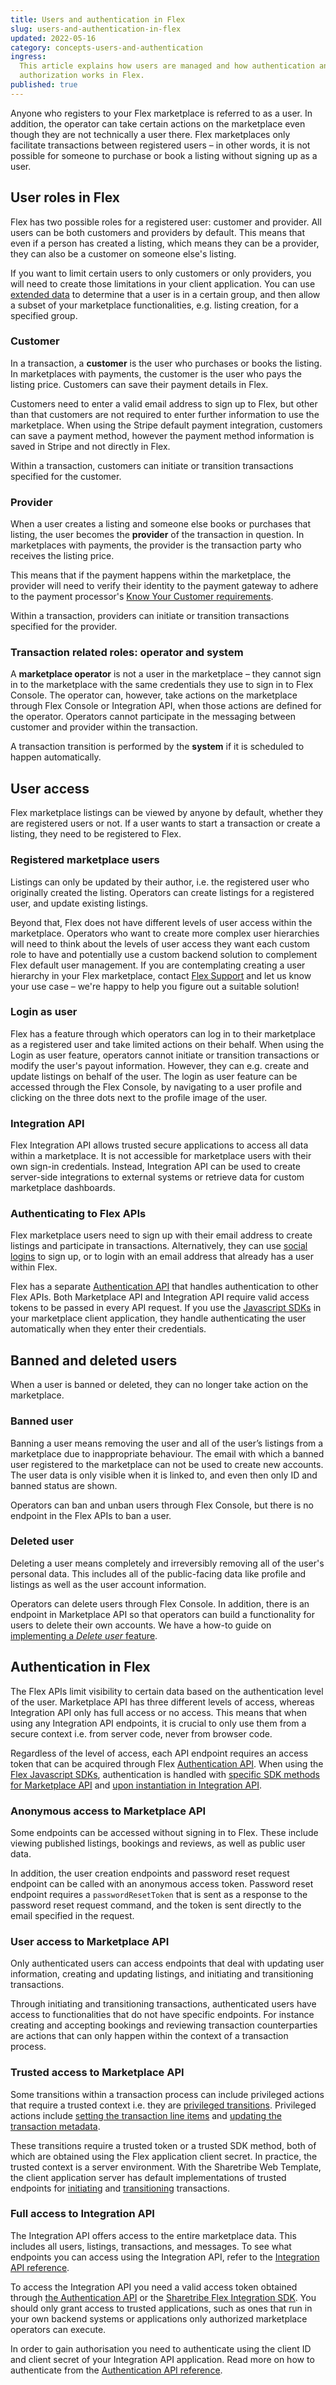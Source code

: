 ```yaml
---
title: Users and authentication in Flex
slug: users-and-authentication-in-flex
updated: 2022-05-16
category: concepts-users-and-authentication
ingress:
  This article explains how users are managed and how authentication and
  authorization works in Flex.
published: true
---
```


Anyone who registers to your Flex marketplace is referred to as a user.
In addition, the operator can take certain actions on the marketplace
even though they are not technically a user there. Flex marketplaces
only facilitate transactions between registered users – in other words,
it is not possible for someone to purchase or book a listing without
signing up as a user.

## User roles in Flex

Flex has two possible roles for a registered user: customer and
provider. All users can be both customers and providers by default. This
means that even if a person has created a listing, which means they can
be a provider, they can also be a customer on someone else's listing.

If you want to limit certain users to only customers or only providers,
you will need to create those limitations in your client application.
You can use [extended data](/concepts/extended-data-introduction/) to
determine that a user is in a certain group, and then allow a subset of
your marketplace functionalities, e.g. listing creation, for a specified
group.

### Customer

In a transaction, a **customer** is the user who purchases or books the
listing. In marketplaces with payments, the customer is the user who
pays the listing price. Customers can save their payment details in
Flex.

Customers need to enter a valid email address to sign up to Flex, but
other than that customers are not required to enter further information
to use the marketplace. When using the Stripe default payment
integration, customers can save a payment method, however the payment
method information is saved in Stripe and not directly in Flex.

Within a transaction, customers can initiate or transition transactions
specified for the customer.

### Provider

When a user creates a listing and someone else books or purchases that
listing, the user becomes the **provider** of the transaction in
question. In marketplaces with payments, the provider is the transaction
party who receives the listing price.

This means that if the payment happens within the marketplace, the
provider will need to verify their identity to the payment gateway to
adhere to the payment processor's
[Know Your Customer requirements](https://en.wikipedia.org/wiki/Know_your_customer).

Within a transaction, providers can initiate or transition transactions
specified for the provider.

### Transaction related roles: operator and system

A **marketplace operator** is not a user in the marketplace – they
cannot sign in to the marketplace with the same credentials they use to
sign in to Flex Console. The operator can, however, take actions on the
marketplace through Flex Console or Integration API, when those actions
are defined for the operator. Operators cannot participate in the
messaging between customer and provider within the transaction.

A transaction transition is performed by the **system** if it is
scheduled to happen automatically.

## User access

Flex marketplace listings can be viewed by anyone by default, whether
they are registered users or not. If a user wants to start a transaction
or create a listing, they need to be registered to Flex.

### Registered marketplace users

Listings can only be updated by their author, i.e. the registered user
who originally created the listing. Operators can create listings for a
registered user, and update existing listings.

Beyond that, Flex does not have different levels of user access within
the marketplace. Operators who want to create more complex user
hierarchies will need to think about the levels of user access they want
each custom role to have and potentially use a custom backend solution
to complement Flex default user management. If you are contemplating
creating a user hierarchy in your Flex marketplace, contact
[Flex Support](mailto:flex-support@sharetribe.com) and let us know your
use case – we're happy to help you figure out a suitable solution!

### Login as user

Flex has a feature through which operators can log in to their
marketplace as a registered user and take limited actions on their
behalf. When using the Login as user feature, operators cannot initiate
or transition transactions or modify the user's payout information.
However, they can e.g. create and update listings on behalf of the user.
The login as user feature can be accessed through the Flex Console, by
navigating to a user profile and clicking on the three dots next to the
profile image of the user.

### Integration API

Flex Integration API allows trusted secure applications to access all
data within a marketplace. It is not accessible for marketplace users
with their own sign-in credentials. Instead, Integration API can be used
to create server-side integrations to external systems or retrieve data
for custom marketplace dashboards.

### Authenticating to Flex APIs

Flex marketplace users need to sign up with their email address to
create listings and participate in transactions. Alternatively, they can
use [social logins](/concepts/social-logins-and-sso/) to sign up, or to
login with an email address that already has a user within Flex.

Flex has a separate [Authentication API](/concepts/authentication-api/)
that handles authentication to other Flex APIs. Both Marketplace API and
Integration API require valid access tokens to be passed in every API
request. If you use the [Javascript SDKs](/concepts/js-sdk/) in your
marketplace client application, they handle authenticating the user
automatically when they enter their credentials.

## Banned and deleted users

When a user is banned or deleted, they can no longer take action on the
marketplace.

### Banned user

Banning a user means removing the user and all of the user’s listings
from a marketplace due to inappropriate behaviour. The email with which
a banned user registered to the marketplace can not be used to create
new accounts. The user data is only visible when it is linked to, and
even then only ID and banned status are shown.

Operators can ban and unban users through Flex Console, but there is no
endpoint in the Flex APIs to ban a user.

### Deleted user

Deleting a user means completely and irreversibly removing all of the
user's personal data. This includes all of the public-facing data like
profile and listings as well as the user account information.

Operators can delete users through Flex Console. In addition, there is
an endpoint in Marketplace API so that operators can build a
functionality for users to delete their own accounts. We have a how-to
guide on
[implementing a _Delete user_ feature](/how-to/implement-delete-user/).

## Authentication in Flex

The Flex APIs limit visibility to certain data based on the
authentication level of the user. Marketplace API has three different
levels of access, whereas Integration API only has full access or no
access. This means that when using any Integration API endpoints, it is
crucial to only use them from a secure context i.e. from server code,
never from browser code.

Regardless of the level of access, each API endpoint requires an access
token that can be acquired through Flex
[Authentication API](https://www.sharetribe.com/api-reference/authentication.html).
When using the [Flex Javascript SDKs](/concepts/js-sdk/), authentication
is handled with
[specific SDK methods for Marketplace API](https://sharetribe.github.io/flex-sdk-js/authentication.html)
and
[upon instantiation in Integration API](https://sharetribe.github.io/flex-integration-sdk-js/authentication.html).

### Anonymous access to Marketplace API

Some endpoints can be accessed without signing in to Flex. These include
viewing published listings, bookings and reviews, as well as public user
data.

In addition, the user creation endpoints and password reset request
endpoint can be called with an anonymous access token. Password reset
endpoint requires a `passwordResetToken` that is sent as a response to
the password reset request command, and the token is sent directly to
the email specified in the request.

### User access to Marketplace API

Only authenticated users can access endpoints that deal with updating
user information, creating and updating listings, and initiating and
transitioning transactions.

Through initiating and transitioning transactions, authenticated users
have access to functionalities that do not have specific endpoints. For
instance creating and accepting bookings and reviewing transaction
counterparties are actions that can only happen within the context of a
transaction process.

### Trusted access to Marketplace API

Some transitions within a transaction process can include privileged
actions that require a trusted context i.e. they are
[privileged transitions](/concepts/privileged-transitions/). Privileged
actions include
[setting the transaction line items](/references/transaction-process-actions/#actionprivileged-set-line-items)
and
[updating the transaction metadata](/references/transaction-process-actions/#actionprivileged-update-metadata).

These transitions require a trusted token or a trusted SDK method, both
of which are obtained using the Flex application client secret. In
practice, the trusted context is a server environment. With the
Sharetribe Web Template, the client application server has default
implementations of trusted endpoints for
[initiating](https://github.com/sharetribe/ftw-daily/blob/master/server/api/initiate-privileged.js)
and
[transitioning](https://github.com/sharetribe/ftw-daily/blob/master/server/api/transition-privileged.js)
transactions.

### Full access to Integration API

The Integration API offers access to the entire marketplace data. This
includes all users, listings, transactions, and messages. To see what
endpoints you can access using the Integration API, refer to the
[Integration API reference](https://www.sharetribe.com/api-reference/integration.html).

To access the Integration API you need a valid access token obtained
through
[the Authentication API](/concepts/authentication-api/#authentication-api)
or the
[Sharetribe Flex Integration SDK](https://sharetribe.github.io/flex-integration-sdk-js/authentication.html).
You should only grant access to trusted applications, such as ones that
run in your own backend systems or applications only authorized
marketplace operators can execute.

In order to gain authorisation you need to authenticate using the client
ID and client secret of your Integration API application. Read more on
how to authenticate from the
[Authentication API reference](https://www.sharetribe.com/api-reference/authentication.html).
